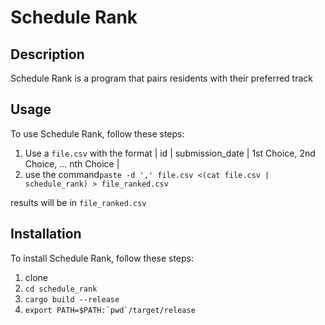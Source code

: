 # Schedule Rank

## Description
Schedule Rank is a program that pairs residents with their preferred track

## Usage
To use Schedule Rank, follow these steps:

1. Use a `file.csv` with the format
| id | submission_date | 1st Choice, 2nd Choice, ... nth Choice |
2. use the command```paste -d ',' file.csv <(cat file.csv | schedule_rank) > file_ranked.csv```

results will be in `file_ranked.csv`

## Installation
To install Schedule Rank, follow these steps:

1. clone
2. `cd schedule_rank`
3. `cargo build --release`
4. ```export PATH=$PATH:`pwd`/target/release```